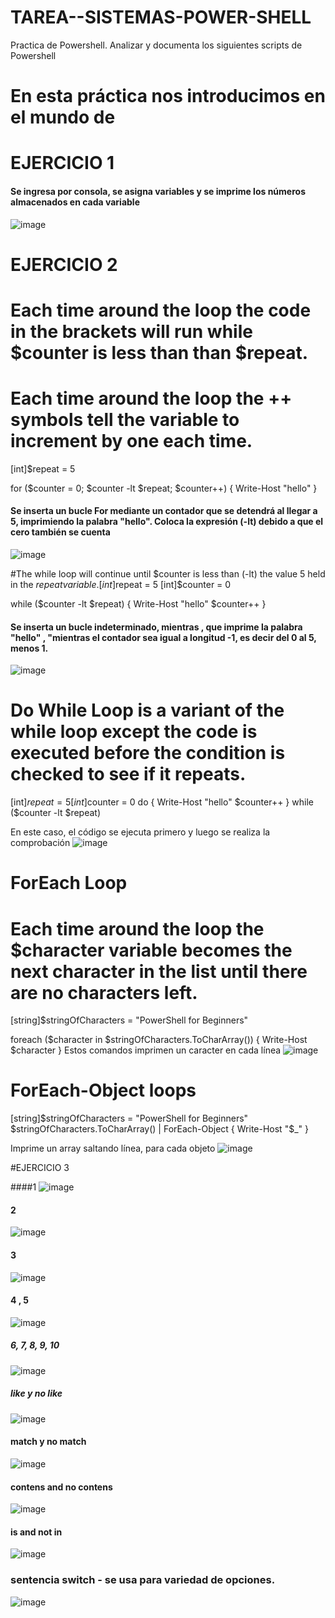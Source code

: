 # TAREA--SISTEMAS-POWER-SHELL
Practica de Powershell. Analizar y documenta los siguientes scripts de Powershell

# En esta práctica nos introducimos en el mundo de

# EJERCICIO 1
#### Se ingresa por consola, se asigna variables y se imprime los números almacenados en cada variable

![image](https://user-images.githubusercontent.com/91564729/162446011-8b113df1-adee-4e4b-b9e8-3f46226e6660.png)

# EJERCICIO 2

# Each time around the loop the code in the brackets will run while $counter is less than than $repeat.
# Each time around the loop the ++ symbols tell the variable to increment by one each time.
[int]$repeat = 5

for ($counter = 0; $counter -lt $repeat; $counter++) {
    Write-Host "hello"
}
#### Se inserta un bucle For mediante un contador que se detendrá al llegar a 5, imprimiendo la palabra "hello". Coloca la expresión (-lt) debido a que el cero también se cuenta 
![image](https://user-images.githubusercontent.com/91564729/162471559-123fa0b3-705c-4866-b18e-9d9645803d4f.png)


#The while loop will continue until $counter is less than (-lt) the value 5 held in the $repeat variable.
[int]$repeat = 5
[int]$counter = 0

while ($counter -lt $repeat) {
    Write-Host "hello"
    $counter++
}
#### Se inserta un bucle indeterminado, mientras , que imprime la palabra "hello" , "mientras  el contador sea igual a longitud -1, es decir del 0 al 5, menos 1.
![image](https://user-images.githubusercontent.com/91564729/162534360-5f145f52-92fd-4875-be35-0adf5c215fa6.png)


# Do While Loop is a variant of the while loop except the code is executed before the condition is checked to see if it repeats.
[int]$repeat = 5
[int]$counter = 0
do {
    Write-Host "hello"
    $counter++
}
while ($counter -lt $repeat) 

En este caso, el código se ejecuta primero y luego se realiza la comprobación
![image](https://user-images.githubusercontent.com/91564729/162534828-92885546-c86e-421b-a9de-8d3ba57c723c.png)


# ForEach Loop
# Each time around the loop the $character variable becomes the next character in the list until there are no characters left.
[string]$stringOfCharacters = "PowerShell for Beginners"

foreach ($character in $stringOfCharacters.ToCharArray()) {
    Write-Host $character
} 
Estos comandos imprimen un caracter en cada línea
![image](https://user-images.githubusercontent.com/91564729/162535209-a304d700-dc8e-48d0-9709-e576ef0efa8a.png)


# ForEach-Object loops
[string]$stringOfCharacters = "PowerShell for Beginners"
$stringOfCharacters.ToCharArray() | ForEach-Object { Write-Host "$_" }

Imprime un array saltando línea, para cada objeto
![image](https://user-images.githubusercontent.com/91564729/162535586-dba78a7f-1fca-43cd-8812-5131725152c0.png)

#EJERCICIO 3

####1
![image](https://user-images.githubusercontent.com/91564729/162535918-7ae472d9-526d-4324-9c6f-fade0c175813.png)
#### 2
![image](https://user-images.githubusercontent.com/91564729/162535999-38ab4074-0e05-45ec-8573-5d3448a6de25.png)
#### 3
![image](https://user-images.githubusercontent.com/91564729/162536125-e0110668-cfd2-49e3-b7b2-cabd657dfd04.png)
#### 4 , 5
![image](https://user-images.githubusercontent.com/91564729/162536205-a8528340-6c37-4f2f-967c-1174bc61dc9c.png)
##### 6, 7, 8, 9, 10
![image](https://user-images.githubusercontent.com/91564729/162536310-e08f6160-286b-471a-a3d1-a993617c3c29.png)
##### like y no like

![image](https://user-images.githubusercontent.com/91564729/162536427-f211c91b-c5f4-4146-bb4d-f88a5ed7bbcb.png)
#### match y no match
![image](https://user-images.githubusercontent.com/91564729/162536502-424ce134-e3e2-4b84-92c3-a529cba5d046.png)

#### contens and no contens

![image](https://user-images.githubusercontent.com/91564729/162536617-f284c54f-9897-49db-96ef-f7514c2882b6.png)

#### is and not in
![image](https://user-images.githubusercontent.com/91564729/162536688-53172558-afcb-46d9-aab1-592b5d8de782.png)


### sentencia switch - se usa para variedad de opciones.
![image](https://user-images.githubusercontent.com/91564729/162536817-037424c0-fec7-41f6-88a3-84c7bdd4ddaf.png)




